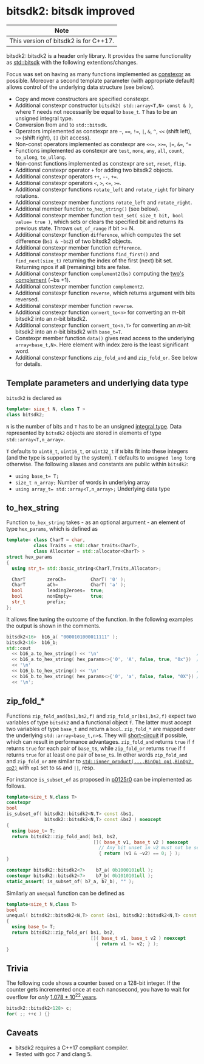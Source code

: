 # bitsdk2: bitsdk improved

|Note|
|----|
|This version of bitsdk2 is for C++17.

bitsdk2::bitsdk2 is a header only library. It provides the same functionality as [std::bitsdk](http://en.cppreference.com/w/cpp/utility/bitsdk) with the
following extentions/changes.


Focus was set on having as many functions
implemented as [constexpr](http://en.cppreference.com/w/cpp/language/constexpr)
as possible. Moreover a second template parameter (with appropriate default)
allows control of the underlying data structure (see below).
* Copy and move constructors are specified constexpr.
* Additional constexpr constructor `bitsdk2( std::array<T,N> const & )`, where `T` needs not necessarily be equal to `base_t`. `T` has to be an unsigned integral type.
* Conversion from and to `std::bitsdk`.
* Operators implemented as constexpr are `~`, `==`, `!=`, `|`, `&`, `^`, `<<` (shift left), `>>` (shift right), `[]` (bit access).
* Non-const operators implemented as constexpr are `<<=`, `>>=`, `|=`, `&=`, `^=`
* Functions implemented as constexpr are `test`, `none`, `any`, `all`, `count`, `to_ulong`, `to_ullong`.
* Non-const functions implemented as constexpr are `set`, `reset`, `flip`.
* Additional constexpr operator `+` for adding two bitsdk2 objects.
* Additional constexpr operators `++`, `--`, `+=`.
* Additional constexpr operators `<`, `>`, `<=`, `>=`.
* Additional constexpr functions `rotate_left` and `rotate_right` for binary rotations.
* Additional constexpr member functions `rotate_left` and `rotate_right`.
* Additional member function `to_hex_string()` (see below).
* Additional constexpr member function `test_set( size_t bit, bool value= true )`, which sets or clears the specified bit and returns its previous state. Throws `out_of_range` if bit >= N.
* Additional constexpr function `difference`, which computes the set difference (`bs1 & ~bs2`) of two bitsdk2 objects.
* Additional constexpr member function `difference`.
* Additional constexpr member functions `find_first()` and `find_next(size_t)` returning the index of the  first (next) bit set. Returning npos if all (remaining) bits are false.
* Additional constexpr function `complement2(bs)` computing the [two's complement](https://en.wikipedia.org/wiki/Two%27s_complement) (~bs +1).
* Additional constexpr member function `complement2`.
* Additional constexpr function `reverse`, which returns argument with bits reversed.
* Additional constexpr member function `reverse`.
* Additional constexpr function `convert_to<n>` for converting an *m*-bit bitsdk2 into an *n*-bit bitsdk2.
* Additional constexpr function `convert_to<n,T>` for converting an *m*-bit bitsdk2 into an *n*-bit bitsdk2 with `base_t=T`.
* Constexpr member function `data()` gives read access to the underlying `array<base_t,N>`. Here element with index zero is the least significant word.
* Additional constexpr functions `zip_fold_and` and `zip_fold_or`. See below for details.

## Template parameters and underlying data type
`bitsdk2` is declared as
```.cpp
template< size_t N, class T >
class bitsdk2;
```
`N` is the number of bits and `T` has to be an unsigned
[integral type](http://en.cppreference.com/w/cpp/types/is_integral). Data
represented by `bitsdk2` objects are stored in elements of type
`std::array<T,n_array>`.

`T` defaults
to `uint8_t`, `uint16_t`, or `uint32_t` if `N` bits fit into these integers
(and the type is supported by the system).
`T` defaults to `unsigned long long` otherwise. The following aliases and
constants are public within `bitsdk2`:
* `using base_t= T;`
* `size_t n_array;` Number of words in underlying array
* `using array_t= std::array<T,n_array>;` Underlying data type

## to_hex_string
Function `to_hex_string` takes - as an optional argument - an element of type
`hex_params`, which is defined as
```.cpp
template< class CharT = char,
          class Traits = std::char_traits<CharT>,
          class Allocator = std::allocator<CharT> >
struct hex_params
{
  using str_t= std::basic_string<CharT,Traits,Allocator>;

  CharT        zeroCh=         CharT( '0' );
  CharT        aCh=            CharT( 'a' );
  bool         leadingZeroes=  true;
  bool         nonEmpty=       true;
  str_t        prefix;
};
```
It allows fine tuning the outcome of the function. In the following
examples the output is shown in the comments.
```.cpp
bitsdk2<16>  b16_a( "0000101000011111" );
bitsdk2<16>  b16_b;
std::cout
  << b16_a.to_hex_string() << '\n'                                    // 0a1f
  << b16_a.to_hex_string( hex_params<>{'0', 'A', false, true, "0x"})  // 0xA1F
  << '\n'
  << b16_b.to_hex_string() << '\n'                                    // 0000
  << b16_b.to_hex_string( hex_params<>{'0', 'a', false, false, "0X"}) // 0X
  << '\n';
```

## zip\_fold\_&ast;
Functions `zip_fold_and(bs1,bs2,f)` and `zip_fold_or(bs1,bs2,f)` expect two
variables of type `bitsdk2` and a functional object `f`.
The latter must accept two variables of type `base_t` and return a `bool`.
`zip_fold_*` are mapped over the underlying
`std::array<base_t,n>`s. They will
[short-circuit](http://en.cppreference.com/w/cpp/language/operator_logical)
if possible, which can result in performance advantages.
`zip_fold_and` returns `true` if `f`
returns `true` for each pair of `base_t`s, while `zip_fold_or` returns `true`
if `f` returns `true` for at least one pair of `base_t`s.
In other words `zip_fold_and` and `zip_fold_or` are similar to
[`std::inner_product(...,BinOp1 op1,BinOp2 op2)`](http://en.cppreference.com/w/cpp/algorithm/inner_product)
with `op1` set to `&&` and `||`, resp.

For instance `is_subset_of` as proposed in [p0125r0](http://www.open-std.org/jtc1/sc22/wg21/docs/papers/2015/p0125r0.html)
can be implemented as follows.
```.cpp
template<size_t N,class T>
constexpr
bool
is_subset_of( bitsdk2::bitsdk2<N,T> const &bs1,
              bitsdk2::bitsdk2<N,T> const &bs2 ) noexcept
{
  using base_t= T;
  return bitsdk2::zip_fold_and( bs1, bs2,
                                []( base_t v1, base_t v2 ) noexcept
                                  // Any bit unset in v2 must not be set in v1
                                  { return (v1 & ~v2) == 0; } );
}

constexpr bitsdk2::bitsdk2<7>    b7_a( 0b1000101ull );
constexpr bitsdk2::bitsdk2<7>    b7_b( 0b1010101ull );
static_assert( is_subset_of( b7_a, b7_b), "" );
```

Similarly an `unequal` function can be defined as
```.cpp
template<size_t N,class T>
bool
unequal( bitsdk2::bitsdk2<N,T> const &bs1, bitsdk2::bitsdk2<N,T> const &bs2 )
{
  using base_t= T;
  return bitsdk2::zip_fold_or( bs1, bs2,
                               []( base_t v1, base_t v2 ) noexcept
                                 { return v1 != v2; } );
}
```

## Trivia
The following code shows a counter based on a 128-bit integer. If the
counter gets incremented once at each nanosecond, you have to wait for
overflow for *only* [1.078 * 10<sup>22</sup> years](http://www.wolframalpha.com/input/?i=2%5E128+nanoseconds).
```.cpp
bitsdk2::bitsdk2<128> c;
for( ;; ++c ) {}
```

## Caveats
* bitsdk2 requires a C++17 compliant compiler.
* Tested with gcc 7 and clang 5.
